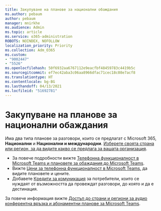 ```yaml
---
title: Закупуване на планове за национални обаждания
ms.author: pebaum
author: pebaum
manager: mnirkhe
ms.audience: Admin
ms.topic: article
ms.service: o365-administration
ROBOTS: NOINDEX, NOFOLLOW
localization_priority: Priority
ms.collection: Adm_O365
ms.custom:
- "9002447"
- "5526"
ms.openlocfilehash: 50f6932aa6767112e9eacfbf48459783c4419b5c
ms.sourcegitcommit: ef7ec42aba3c06aa8966dfac71cec18c08e7acf8
ms.translationtype: HT
ms.contentlocale: bg-BG
ms.lasthandoff: 04/13/2021
ms.locfileid: "51692781"
---
```

# <a name="purchase-domestic-calling-plans"></a>Закупуване на планове за национални обаждания

Има два типа планове за разговори, които се предлагат с Microsoft 365, **Национални** и **Национални и международни**. [Изберете своята страна или регион, за да видите какво се предлага за вашата организация](https://docs.microsoft.com/MicrosoftTeams/country-and-region-availability-for-audio-conferencing-and-calling-plans/country-and-region-availability-for-audio-conferencing-and-calling-plans#select-your-country-or-region-to-see-whats-available-for-your-organization).

- За повече подробности вижте [Телефонна функционалност в Microsoft Teams и плановете за обаждания до Microsoft Teams](https://docs.microsoft.com/MicrosoftTeams/calling-plan-landing-page).
- Вижте [Цени за телефонна функционалност в Microsoft Teams,](https://www.microsoft.com/microsoft-365/microsoft-teams/voice-calling#Requirements) да видите плановете и цените.
- Добавете [Кредити за комуникация](https://docs.microsoft.com/MicrosoftTeams/country-and-region-availability-for-audio-conferencing-and-calling-plans/country-and-region-availability-for-audio-conferencing-and-calling-plans#communications-credits) за потребители, които се нуждаят от възможността да провеждат разговори, до която и да е дестинация.

За повече информация вижте [Достъп до страни и региони за аудио конферентна връзка и абонаментни планове за Microsoft Teams](https://docs.microsoft.com/MicrosoftTeams/country-and-region-availability-for-audio-conferencing-and-calling-plans/country-and-region-availability-for-audio-conferencing-and-calling-plans). 
